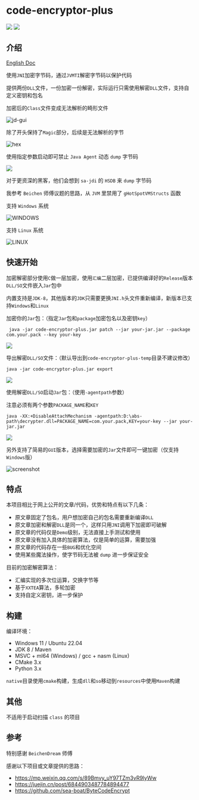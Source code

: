 # code-encryptor-plus

[![](https://img.shields.io/github/v/release/Y4Sec-Team/code-encryptor-plus)](https://github.com/Y4Sec-Team/code-encryptor-plus/releases/latest)
![](https://img.shields.io/github/downloads/Y4Sec-Team/code-encryptor-plus/total)

## 介绍

[English Doc](doc/README.md)

使用`JNI`加密字节码，通过`JVMTI`解密字节码以保护代码

提供两份`DLL`文件，一份加密一份解密，实际运行只需使用解密`DLL`文件，支持自定义密钥和包名

加密后的`Class`文件变成无法解析的畸形文件

![jd-gui](img/002.png)

除了开头保持了`Magic`部分，后续是无法解析的字节

![hex](img/003.png)

使用指定参数启动即可禁止 `Java Agent` 动态 `dump` 字节码

![](img/007.png)

对于更资深的黑客，他们会想到 `sa-jdi` 的 `HSDB` 来 `dump` 字节码

我参考 `Beichen` 师傅议题的思路，从 `JVM` 里禁用了 `gHotSpotVMStructs` 函数

支持 `Windows` 系统

![WINDOWS](img/008.png)

支持 `Linux` 系统

![LINUX](img/009.png)

## 快速开始

加密解密部分使用`C`做一层加密，使用`汇编`二层加密，已提供编译好的`Release`版本`DLL/SO`文件嵌入`Jar`包中

内置支持是`JDK-8`，其他版本的`JDK`只需要更换`JNI.h`头文件重新编译，新版本已支持`Windows`和`Linux`

加密你的`Jar`包：（指定`Jar`包和`package`加密包名以及密钥`key`）

```shell
 java -jar code-encryptor-plus.jar patch --jar your-jar.jar --package com.your.pack --key your-key
```

![](img/004.png)

导出解密`DLL/SO`文件：（默认导出到`code-encryptor-plus-temp`目录不建议修改）

```shell
java -jar code-encryptor-plus.jar export
```

![](img/005.png)

使用解密`DLL/SO`启动`Jar`包：（使用`-agentpath`参数）

注意必须有两个参数`PACKAGE_NAME`和`KEY`

```shell
java -XX:+DisableAttachMechanism -agentpath:D:\abs-path\decrypter.dll=PACKAGE_NAME=com.your.pack,KEY=your-key --jar your-jar.jar
```

![](img/006.png)

另外支持了简易的`GUI`版本，选择需要加密的`Jar`文件即可一键加密（仅支持`Windows`版）

![screenshot](img/001.png)

## 特点

本项目相比于网上公开的文章/代码，优势和特点有以下几条：
- 原文章固定了包名，用户想加密自己的包名需要重新编译`DLL`
- 原文章加密和解密`DLL`是同一个，这样只用`JNI`调用下加密即可破解
- 原文章的代码仅是`Demo`级别，无法直接上手测试和使用
- 原文章没有加入具体的加密算法，仅是简单的运算，需要加强
- 原文章的代码存在一些`BUG`和优化空间
- 使用某些魔法操作，使字节码无法被 `dump` 进一步保证安全

目前的加密解密算法：
- 汇编实现的多次位运算，交换字节等
- 基于`XXTEA`算法，多轮加密
- 支持自定义密钥，进一步保护

## 构建

编译环境：
- Windows 11 / Ubuntu 22.04
- JDK 8 / Maven
- MSVC + ml64 (Windows) / gcc + nasm (Linux)
- CMake 3.x
- Python 3.x

`native`目录使用`cmake`构建，生成`dll`和`so`移动到`resources`中使用`Maven`构建

## 其他

不适用于启动扫描 `class` 的项目

## 参考

特别感谢 `BeichenDream` 师傅

感谢以下项目或文章提供的思路：
- https://mp.weixin.qq.com/s/89Bmvy_uY97TZm3vR9lyWw
- https://juejin.cn/post/6844903487784894477
- https://github.com/sea-boat/ByteCodeEncrypt
